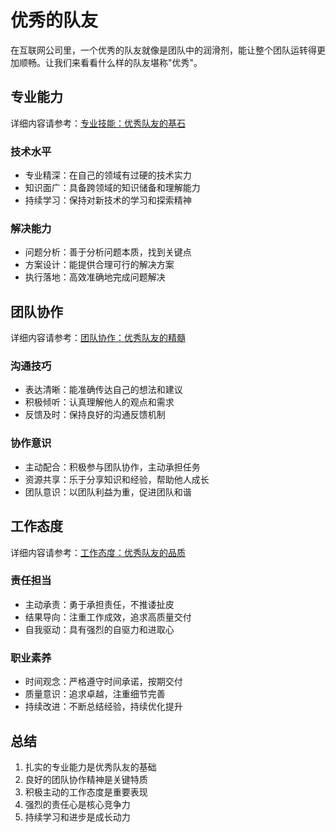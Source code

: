 # 优秀的队友

在互联网公司里，一个优秀的队友就像是团队中的润滑剂，能让整个团队运转得更加顺畅。让我们来看看什么样的队友堪称"优秀"。

## 专业能力

详细内容请参考：[专业技能：优秀队友的基石](./professional-skills.md)

### 技术水平
- 专业精深：在自己的领域有过硬的技术实力
- 知识面广：具备跨领域的知识储备和理解能力
- 持续学习：保持对新技术的学习和探索精神

### 解决能力
- 问题分析：善于分析问题本质，找到关键点
- 方案设计：能提供合理可行的解决方案
- 执行落地：高效准确地完成问题解决

## 团队协作

详细内容请参考：[团队协作：优秀队友的精髓](./team-collaboration.md)

### 沟通技巧
- 表达清晰：能准确传达自己的想法和建议
- 积极倾听：认真理解他人的观点和需求
- 反馈及时：保持良好的沟通反馈机制

### 协作意识
- 主动配合：积极参与团队协作，主动承担任务
- 资源共享：乐于分享知识和经验，帮助他人成长
- 团队意识：以团队利益为重，促进团队和谐

## 工作态度

详细内容请参考：[工作态度：优秀队友的品质](./work-attitude.md)

### 责任担当
- 主动承责：勇于承担责任，不推诿扯皮
- 结果导向：注重工作成效，追求高质量交付
- 自我驱动：具有强烈的自驱力和进取心

### 职业素养
- 时间观念：严格遵守时间承诺，按期交付
- 质量意识：追求卓越，注重细节完善
- 持续改进：不断总结经验，持续优化提升

## 总结

1. 扎实的专业能力是优秀队友的基础
2. 良好的团队协作精神是关键特质
3. 积极主动的工作态度是重要表现
4. 强烈的责任心是核心竞争力
5. 持续学习和进步是成长动力